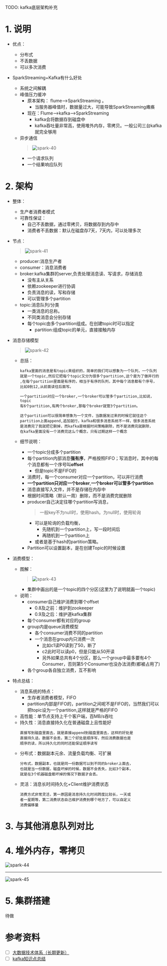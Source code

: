 TODO: kafka底层架构补充

# 1. 说明

- 优点：
  - 分布式
  - 不丢数据
  - 可以多次消费

- SparkStreaming+Kafka有什么好处
  - 系统之间解耦
  - 峰值压力缓冲
    - 原本架构： flume-->SparkStreaming 。
      - 当服务器峰值时，数据量过大，可能导致SparkStreaming瘫痪
    - 现在：Flume-->kafka-->SparkStreaming
      - kafka会将数据存到磁盘中
      - kafka吞吐量非常高，使用堆外内存，零拷贝。一般公司三台kafka就完全够用
  - 异步通信
    > ![spark-40](./image/spark-40.png)
    - 一个请求队列
    - 一个结果响应队列

# 2. 架构

- 整体：
  - 生产者消费者模式
  - 可靠性保证：
    - 自己不丢数据，通过零拷贝，将数据存到内存中
    - 消费者不丢数据：默认在磁盘存7天，7天内，可以处理多次

- 节点：

  > ![spark-41](./image/spark-41.png)

  - producer:消息生产者
  - consumer：消息消费者
  - broker:kafka集群的server,负责处理消息读、写请求，存储消息
    - 没有主从关系
    - 依赖zookeeper进行协调
    - 负责消息的读，写和存储
    - 可以管理多个partition
  - topic:消息队列/分类
    - 一类消息的总称。
    - 不同类消息会分别存储
    - 每个topic由多个partition组成。在创建topic时可以指定
      - partition:组成topic的单元，直接接触内存

- 消息存储模型

  > ![spark-42](./image/spark-42.png)

  - 总括：

    ```
    kafka里面的消息是有topic来组织的，简单的我们可以想象为一个队列，一个队列
    就是一个topic,然后它把每个topic又分为很多个partition,这个是为了做并行的
    ,在每个partition里面是有序的，相当于有序的队列，其中每个消息都有个序号，
    比如0到12,从前面读往后面写。

    一个partition对应一个broker,一个broker可以管多个partition,比如说，topic
    有6个partition,有两个broker,那每个broker就管3个partition。

    这个partition可以很简单想象为一个文件，当数据发过来的时候它就往这个
    partition上面append,追加就行，kafka和很多消息系统不一样，很多消息系统
    是消费完了我就把它删掉，而kafka是根据时间策略删除，而不是消费完就删除，
    在kafka里面没有一个消费完这么个概念，只有过期这样一个概念
    ```

  - 细节说明：
    - 一个topic分成多个partition
    - 每个partition内部消息**强有序**，严格按照FIFO；写消息时，其中的每个消息都有一个序号叫**offset**
      - 但是topic不是FIFO的
    - 消费时，每一个consumer对应一个partition，可以并行消费
    - **一个partition只对应一个broker**,**一个broker可以管多个partition**
    - 消息直接写入文件，并不是存储在内存中
    - 根据时间策略（默认一周）删除，而不是消费完就删除
    - producer自己决定往哪个partition写消息，
      > 一般key不为null时，使用hash。为null时，使用轮询
      - 可以是轮询的负载均衡，
        - 先随机到一个partition上，写一段时间后
        - 再随机到一个partition上
      - 或者是基于hash的partition策略。
    - Partition可以设置副本，是在创建Topic的时候设置

- 消费模型：
  - 图解：
    > ![spark-43](./image/spark-43.png)
    - 集群中画出的是一个topic的四个分区(这里为了说明就画一个topic)
  - 说明：
    - consumer自己维护消费到哪个offset
      - 0.8及之前：维护到zookeeper
      - 0.9及之后：维护道kafka集群
    - 每个consumer都有对应的group
    - group内是queue消费模型
      - 各个consumer消费不同的partition
      - 一个消息在group内只消费一次
        - 比如c1读P0读到了50，断了
        - c2此时可以读p0，但是只能从50开读
        - 另外如果总共有4个分区，那么一个group中最多要有4个Consumer，否则第5个Consumer也没办法消费(都被占用了)
    - 各个group各自独立消费，互不影响

- 特点总结：
  - 消息系统的特点：
    - 生存者消费者模型，FIFO
    - partition内部是FIFO的，partition之间呢不是FIFO的，当然我们可以把topic设为一个partition,这样就是严格的FIFO
  - 高性能：单节点支持上千个客户端，百MB/s吞吐
  - 持久性：消息直接持久化在普通磁盘上且性能好
    ```
    直接写到磁盘里面去，就是直接append到磁盘里面去，这样的好处是
    直接持久话，数据不会丢，第二个好处是顺序写，然后消费数据也是
    顺序的读，所以持久化的同时还能保证顺序读写
    ```
  - 分布式：数据副本元余、流量负载均衡、可扩展
    ```
    分布式，数据副本，也就是同一份数据可以到不同的broker上面去，
    也就是当一份数据，磁盘坏掉的时候，数据不会丢失，比如3个副本，
    就是在3个机器磁盘都坏掉的情况下数据才会丢。
    ```
  - 灵活：消息长时间持久化+Client维护消费状态
    ```
    消费方式非常灵活，第一原因是消息持久化时间跨度比较长，一天或
    者一星期等，第二消费状态自己维护消费到哪个地方了，可以自定义
    消费偏移量
    ```

# 3. 与其他消息队列对比

# 4. 堆外内存，零拷贝

![spark-44](./image/spark-44.png)

---

![spark-45](./image/spark-45.png)

# 5. 集群搭建

待做

<!--file:///D:/learn/githubRepo/JavaGuide/docs/system-design/distributed-system/message-queue/Kafka%E5%B8%B8%E8%A7%81%E9%9D%A2%E8%AF%95%E9%A2%98%E6%80%BB%E7%BB%93.md-->

# 参考资料

- [ ] [大数据技术体系（长期更新）](https://blog.csdn.net/Shockang/article/details/117266839)
- [ ] [kafka知识点总结](https://mp.weixin.qq.com/s/PjlSNftjafIA3cnlZAcUaA)
